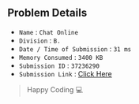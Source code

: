 ## Problem Details 
 
- `Name`                      : `Chat Online`
- `Division`                  : `B.`
- `Date / Time of Submission` : `31 ms`
- `Memory Consumed`           : `3400 KB`
- `Submission ID`             : `37236290`
- `Submission Link`           : [Click Here](http://codeforces.com/contest/469/submission/37236290)

> Happy Coding   :computer: